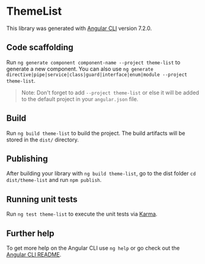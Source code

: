 # ThemeList

This library was generated with [Angular CLI](https://github.com/angular/angular-cli) version 7.2.0.

## Code scaffolding

Run `ng generate component component-name --project theme-list` to generate a new component. You can also use `ng generate directive|pipe|service|class|guard|interface|enum|module --project theme-list`.
> Note: Don't forget to add `--project theme-list` or else it will be added to the default project in your `angular.json` file. 

## Build

Run `ng build theme-list` to build the project. The build artifacts will be stored in the `dist/` directory.

## Publishing

After building your library with `ng build theme-list`, go to the dist folder `cd dist/theme-list` and run `npm publish`.

## Running unit tests

Run `ng test theme-list` to execute the unit tests via [Karma](https://karma-runner.github.io).

## Further help

To get more help on the Angular CLI use `ng help` or go check out the [Angular CLI README](https://github.com/angular/angular-cli/blob/master/README.md).
